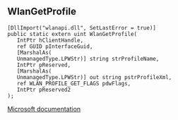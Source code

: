 ## WlanGetProfile

```
[DllImport("wlanapi.dll", SetLastError = true)]
public static extern uint WlanGetProfile(
   IntPtr hClientHandle,
   ref GUID pInterfaceGuid,
   [MarshalAs(
   UnmanagedType.LPWStr)] string strProfileName,
   IntPtr pReserved,
   [MarshalAs(
   UnmanagedType.LPWStr)] out string pstrProfileXml,
   ref WLAN_PROFILE_GET_FLAGS pdwFlags,
   IntPtr pReserved2
);
```

[Microsoft documentation](https://docs.microsoft.com/en-us/windows/win32/api/wlanapi/nf-wlanapi-wlangetprofile)
